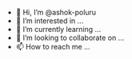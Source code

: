 - 👋 Hi, I’m @ashok-poluru
- 👀 I’m interested in ...
- 🌱 I’m currently learning ...
- 💞️ I’m looking to collaborate on ...
- 📫 How to reach me ...

<!---
ashok-poluru/ashok-poluru is a ✨ special ✨ repository because its `README.md` (this file) appears on your GitHub profile.
You can click the Preview link to take a look at your changes.
--->
